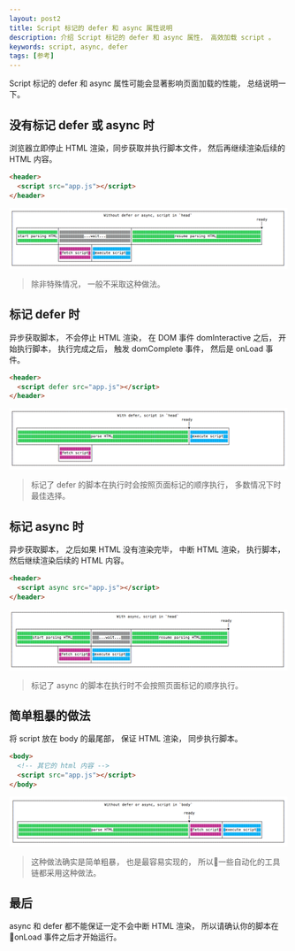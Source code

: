 ```yaml
---
layout: post2
title: Script 标记的 defer 和 async 属性说明
description: 介绍 Script 标记的 defer 和 async 属性， 高效加载 script 。
keywords: script, async, defer
tags: [参考]
---
```


Script 标记的 defer 和 async 属性可能会显著影响页面加载的性能， 总结说明一下。

## 没有标记 defer 或 async 时

浏览器立即停止 HTML 渲染，同步获取并执行脚本文件， 然后再继续渲染后续的 HTML 内容。

```html
<header>
  <script src="app.js"></script>
</header>
```

![没有标记 defer 或 async 时](/assets/post-images/without-defer-async-head.png)

> 除非特殊情况， 一般不采取这种做法。

## 标记 defer 时

异步获取脚本， 不会停止 HTML 渲染， 在 DOM 事件 domInteractive 之后， 开始执行脚本， 执行完成之后， 触发 domComplete 事件， 然后是 onLoad 事件。

```html
<header>
  <script defer src="app.js"></script>
</header>
```

![标记 defer 时](/assets/post-images/with-defer.png)

> 标记了 defer 的脚本在执行时会按照页面标记的顺序执行， 多数情况下时最佳选择。

## 标记 async 时

异步获取脚本， 之后如果 HTML 没有渲染完毕， 中断 HTML 渲染， 执行脚本， 然后继续渲染后续的 HTML 内容。

```html
<header>
  <script async src="app.js"></script>
</header>
```

![标记 async 时](/assets/post-images/with-async.png)

> 标记了 async 的脚本在执行时不会按照页面标记的顺序执行。

## 简单粗暴的做法

将 script 放在 body 的最尾部， 保证 HTML 渲染， 同步执行脚本。

```html
<body>
  <!-- 其它的 html 内容 -->
  <script src="app.js"></script>
</body>
```

![在 body 的最尾部](/assets/post-images/without-defer-async-body.png)

> 这种做法确实是简单粗暴， 也是最容易实现的， 所以一些自动化的工具链都采用这种做法。

## 最后

async 和 defer 都不能保证一定不会中断 HTML 渲染， 所以请确认你的脚本在 onLoad 事件之后才开始运行。
